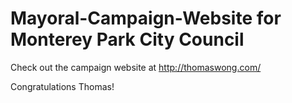 # Mayoral-Campaign-Website for Monterey Park City Council

Check out the campaign website at http://thomaswong.com/

Congratulations Thomas!